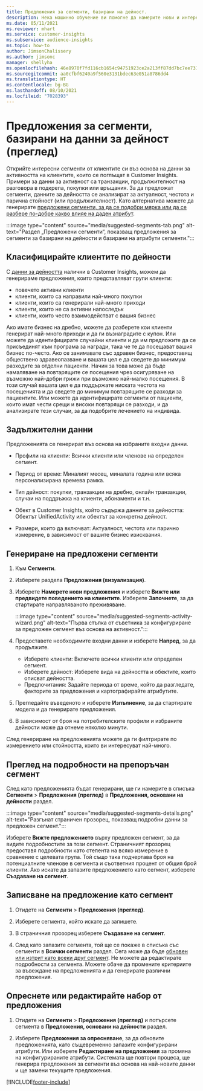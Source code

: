 ```yaml
---
title: Предложения за сегменти, базирани на дейност.
description: Нека машинно обучение ви помогне да намерите нови и интересни сегменти въз основа на активността на клиентите.
ms.date: 05/11/2021
ms.reviewer: mhart
ms.service: customer-insights
ms.subservice: audience-insights
ms.topic: how-to
author: JimsonChalissery
ms.author: jimsonc
manager: shellyha
ms.openlocfilehash: 46e8970f7fd116cb1654c94751923ce2a213ff87dd7bc7ee731a62bbd0093513
ms.sourcegitcommit: aa0cfbf6240a9f560e3131bdec63e051a8786dd4
ms.translationtype: HT
ms.contentlocale: bg-BG
ms.lasthandoff: 08/10/2021
ms.locfileid: "7028393"
---
```

# <a name="suggested-segments-based-on-activity-data-preview"></a>Предложения за сегменти, базирани на данни за дейност (преглед)

Открийте интересни сегменти от клиентите си въз основа на данни за активността на клиентите, които се поглъщат в Customer Insights. Примери за данни за активност са транзакции, продължителност на разговора в подкрепа, покупки или връщания. За да предложат сегменти, данните за дейността се анализират за актуалност, честота и парична стойност (или продължителност). Като алтернатива можете да генерирате [предложени сегменти, за да се подобри мярка или да се разбере по-добре какво влияе на даден атрибут](suggested-segments.md).

:::image type="content" source="media/suggested-segments-tab.png" alt-text="Раздел „Предложени сегменти“, показващ предложения за сегменти за базирани на дейности и базирани на атрибути сегменти.":::

## <a name="categorize-customers-by-activity"></a>Класифицирайте клиентите по дейности

С [данни за дейността](activities.md) налични в Customer Insights, можем да генерираме предложения, които представляват групи клиенти:

- повечето активни клиенти 
- клиенти, които са направили най-много покупки 
- клиенти, които са генерирали най-много приходи 
- клиенти, които не са активни напоследък 
- клиенти, които често взаимодействат с вашия бизнес  

Ако имате бизнес на дребно, можете да разберете кои клиенти генерират най-много приходи и да ги възнаградите с купон. Или можете да идентифицирате случайни клиенти и да им предложите да се присъединят към програма за награди, така че те да посещават вашия бизнес по-често.
Ако се занимавате със здравен бизнес, предоставящ обществено здравеопазване и вашата цел е да сведете до минимум разходите за отделни пациенти. Начин за това може да бъде намаляване на повтарящите се посещения чрез осигуряване на възможно най-добри грижи при възможно най-малко посещения. В този случай вашата цел е да поддържате ниската честота на посещенията и да сведете до минимум повтарящите се разходи за пациентите. Или можете да идентифицирате сегменти от пациенти, които имат чести срещи и високи повтарящи се разходи, и да анализирате тези случаи, за да подобрите лечението на индивида. 

## <a name="required-data"></a>Задължителни данни

Предложенията се генерират въз основа на избраните входни данни. 

- Профили на клиенти: Всички клиенти или членове на определен сегмент. 

- Период от време: Миналият месец, миналата година или всяка персонализирана времева рамка.

- Тип дейност: покупки, транзакции на дребно, онлайн транзакции, случаи на поддръжка на клиенти, абонаменти и т.н.  

- Обект в Customer Insights, който съдържа данните за дейността: Обектът UnifiedActivity или обектът за конкретна дейност. 

- Размери, които да включват: Актуалност, честота или парично измерение, в зависимост от вашите бизнес изисквания.

## <a name="generate-suggested-segments"></a>Генериране на предложени сегменти

1. Към **Сегменти**.

1. Изберете раздела **Предложения (визуализация)**.

1. Изберете **Намерете нови предложения** и изберете **Вижте или предвидете поведението на клиентите**. Изберете **Започнете**, за да стартирате направляваното преживяване.

   :::image type="content" source="media/suggested-segments-activity-wizard.png" alt-text="Първа стъпка от съветника за конфигуриране за предложен сегмент въз основа на активност.":::

1. Предоставете необходимите входни данни и изберете **Напред**, за да продължите.

   - Изберете клиенти: Включете всички клиенти или определен сегмент.
   - Изберете дейност: Изберете вида на дейността и обектите, които описват дейността.
   - Предпочитания: Задайте периода от време, който да разгледате, факторите за предложения и картографирайте атрибутите.

1. Прегледайте въведеното и изберете **Изпълнение**, за да стартирате модела и да генерирате предложения.

1. В зависимост от броя на потребителските профили и избраните дейности може да отнеме няколко минути. 

След генериране на предложенията можете да ги филтрирате по измерението или стойността, които ви интересуват най-много. 

## <a name="view-details-of-a-suggested-segment"></a>Преглед на подробности на препоръчан сегмент

След като предложенията бъдат генерирани, ще ги намерите в списъка **Сегменти** > **Предложения (преглед)** в **Предложения, основани на дейности** раздел.

:::image type="content" source="media/suggested-segments-details.png" alt-text="Разгънат страничен прозорец, показващ подробни данни за предложен сегмент.":::

Изберете **Вижте предложението** върху предложен сегмент, за да видите подробностите за този сегмент. Страничният прозорец предоставя подробности като степента на всяко измерение в сравнение с целевата група. Той също така подчертава броя на потенциалните членове в сегмента и съответния процент от общия брой клиенти. Ако искате да запазите предложението като сегмент, изберете **Създаване на сегмент**.    

## <a name="save-a-suggestion-as-a-segment"></a>Записване на предложение като сегмент

1. Отидете на **Сегменти** > **Предложения (преглед)**.

1. Изберете сегмента, който искате да запишете. 

1. В страничния прозорец изберете **Създаване на сегмент**. 

1. След като запазите сегмента, той ще се покаже в списъка със сегменти в **Всички сегменти** раздел. Сега може да бъде [обновен или изтрит като всеки друг сегмент](segments.md). Не можете да редактирате подробности за сегмента. Можете обаче да промените критериите за въвеждане на предложенията и да генерирате различни предложения.

## <a name="refresh-or-edit-a-set-of-suggestions"></a>Опреснете или редактирайте набор от предложения

1. Отидете на **Сегменти** > **Предложения (преглед)** и потърсете сегмента в **Предложения, основани на дейности** раздел.

1. Изберете **Предложения за опресняване**, за да обновите предложенията, като същевременно запазите конфигурирани атрибути. Или изберете **Редактиране на предложения** за промяна на конфигурираните атрибути. Системата ще повтори процеса, ще генерира предложения за сегменти въз основа на най-новите данни и ще замени текущите предложения.

[!INCLUDE[footer-include](../includes/footer-banner.md)]
